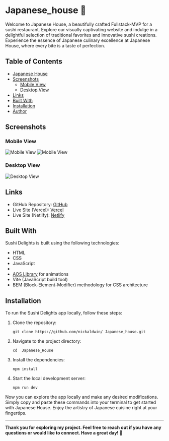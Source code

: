 # Japanese_house 🍣

Welcome to Japanese House, a beautifully crafted Fullstack-MVP for a sushi restaurant. Explore our visually captivating website and indulge in a delightful selection of traditional favorites and innovative sushi creations. Experience the essence of Japanese culinary excellence at Japanese House, where every bite is a taste of perfection.

## Table of Contents

- [Japanese House](#Japanese-House)
- [Screenshots](#screenshots)
  - [Mobile View](#mobile-view)
  - [Desktop View](#desktop-view)
- [Links](#links)
- [Built With](#built-with)
- [Installation](#installation)
- [Author](#author)

## Screenshots

### Mobile View

![Mobile View](https://imgur.com/E2L6tbO.png)
![Mobile View](https://imgur.com/rBT8bZ3.png)

### Desktop View

![Desktop View](https://imgur.com/G0MjiiP.gif)

## Links

- GitHub Repository: [GitHub](/)
- Live Site (Vercel): [Vercel](/)
- Live Site (Netlify): [Netlify](/)

## Built With

Sushi Delights is built using the following technologies:

- HTML
- CSS
- JavaScript
- 
- [AOS Library](https://michalsnik.github.io/aos/) for animations
- Vite (JavaScript build tool)
- BEM (Block-Element-Modifier) methodology for CSS architecture

## Installation

To run the Sushi Delights app locally, follow these steps:

1. Clone the repository:

   ```
   git clone https://github.com/nickaldwin/ Japanese_house.git
   ```

2. Navigate to the project directory:

   ```
   cd  Japanese_House
   ```

3. Install the dependencies:

   ```
   npm install
   ```

4. Start the local development server:
   ```
   npm run dev
   ```

Now you can explore the app locally and make any desired modifications. Simply copy and paste these commands into your terminal to get started with Japanese House. Enjoy the artistry of Japanese cuisine right at your fingertips.



---

**Thank you for exploring my project. Feel free to reach out if you have any questions or would like to connect. Have a great day! 🍣**
